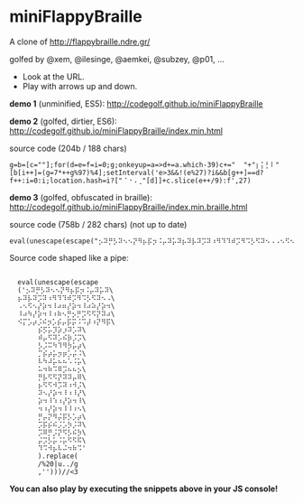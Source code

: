 ﻿# miniFlappyBraille

A clone of http://flappybraille.ndre.gr/

golfed by @xem, @ilesinge, @aemkei, @subzey, @p01, ...

- Look at the URL.
- Play with arrows up and down.

**demo 1** (unminified, ES5): http://codegolf.github.io/miniFlappyBraille

**demo 2** (golfed, dirtier, ES6): http://codegolf.github.io/miniFlappyBraille/index.min.html

source code (204b / 188 chars)

````
g=b=[c=""];for(d=e=f=i=0;g;onkeyup=a=>d+=a.which-39)c+="  "+"⡆⡅⡃⠇"[b[i++]=(g=7*++g%97)%4];setInterval('e>3&&!(e%27)?i&&b[g++]==d?f++:i=0:i;location.hash=i?["⠈⠐⠠⢀"[d]]+c.slice(e++/9):f',27)
````

**demo 3** (golfed, obfuscated in braille): http://codegolf.github.io/miniFlappyBraille/index.min.braille.html

source code (758b / 282 chars) (not up to date)

````
eval(unescape(escape("⡢⠽⡛⡣⠽⠢⠢⡝⠻⡦⡯⡲⠨⡤⠽⡥⠽⡦⠽⡧⠽⡩⠽⠰⠻⠹⠹⠾⡩⠻⠩⡣⠫⠽⠢⠠⠠⠢⠫⠢⡜⡵⠲⠸⠴⠶⡜⡵⠲⠸⠴⠵⡜⡵⠲⠸⠴⠳⡜⡵⠲⠸⠰⠷⠢⡛⡢⡛⡩⠫⠫⡝⠽⠴⠪⡍⡡⡴⡨⠮⡲⡡⡮⡤⡯⡭⠨⠩⡼⠰⡝⠻⡯⡮⡫⡥⡹⡵⡰⠽⡡⠽⠾⡤⠫⠽⡡⠮⡷⡨⡩⡣⡨⠭⠳⠹⠻⡳⡥⡴⡉⡮⡴⡥⡲⡶⡡⡬⠨⠧⠳⠼⡥⠦⠦⠡⠨⡥⠥⠲⠷⠩⠿⡩⠦⠦⡢⡛⡧⠫⠫⡝⠽⠽⡤⠿⡦⠫⠫⠺⡩⠽⠰⠺⡨⠽⠢⡜⡵⠲⠸⠰⠸⡜⡵⠲⠸⠱⠰⡜⡵⠲⠸⠲⠰⡜⡵⠲⠸⠸⠰⠢⡛⡤⡝⠻⡬⡯⡣⡡⡴⡩⡯⡮⠮⡨⡡⡳⡨⠽⡩⠿⡛⡨⡝⠫⡣⠮⡳⡬⡩⡣⡥⠨⡥⠫⠫⠯⠹⠩⠺⡦⠧⠬⠲⠷⠩").replace(/u../g,'')))
````

Source code shaped like a pipe:

````

  eval(unescape(escape
  ('⡢⠽⡛⡣⠽⠢⠢⡝⠻⡦⡯⡲⠨⡤⠽⡥⠽\
  ⡦⠽⡧⠽⡩⠽⠰⠻⠹⠹⠾⡩⠻⠩⡣⠫⠽⠢⠠\
  ⠠⠢⠫⠢⡜⡵⠲⠸⠴⠶⡜⡵⠲⠸⠴⠵⡜⡵⠲\
  ⠸⠴⠳⡜⡵⠲⠸⠰⠷⠢⡛⡢⡛⡩⠫⠫⡝⠽⠴\
  ⠪⡍⡡⡴⡨⠮⡲⡡⡮⡤⡯⡭⠨⠩⡼⠰⡝⠻⡯\
       ⡮⡫⡥⡹⡵⡰⠽⡡⠽\
       ⠾⡤⠫⠽⡡⠮⡷⡨⡩\
       ⡣⡨⠭⠳⠹⠻⡳⡥⡴\
       ⡉⡮⡴⡥⡲⡶⡡⡬⠨\
       ⠧⠳⠼⡥⠦⠦⠡⠨⡥\
       ⠥⠲⠷⠩⠿⡩⠦⠦⡢\
       ⡛⡧⠫⠫⡝⠽⠽⡤⠿\
       ⡦⠫⠫⠺⡩⠽⠰⠺⡨\
       ⠽⠢⡜⡵⠲⠸⠰⠸⡜\
       ⡵⠲⠸⠱⠰⡜⡵⠲⠸\
       ⠲⠰⡜⡵⠲⠸⠸⠰⠢\
       ⡛⡤⡝⠻⡬⡯⡣⡡⡴\
       ⡩⡯⡮⠮⡨⡡⡳⡨⠽\
       ⡩⠿⡛⡨⡝⠫⡣⠮⡳\
       ⡬⡩⡣⡥⠨⡥⠫⠫⠯\
       ⠹⠩⠺⡦⠧⠬⠲⠷⠩'
       ).replace(
       /%20|u../g
       ,'')))//<3

````

**You can also play by executing the snippets above in your JS console!**
